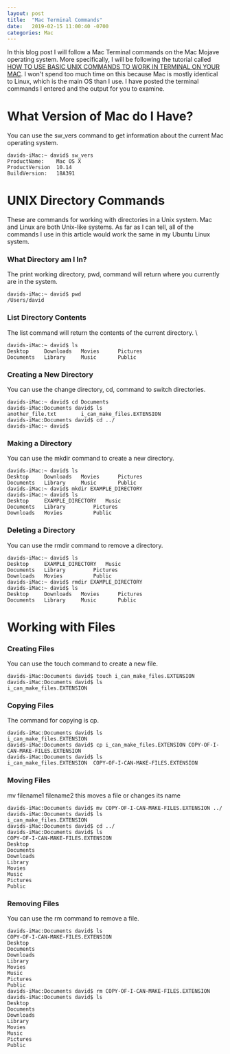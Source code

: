 ```yaml
---
layout: post
title:  "Mac Terminal Commands"
date:   2019-02-15 11:00:40 -0700
categories: Mac
---
```


In this blog post I will follow a Mac Terminal commands on the Mac Mojave operating system. More specifically, I will be following the tutorial called [HOW TO USE BASIC UNIX COMMANDS TO WORK IN TERMINAL ON YOUR MAC](https://www.dummies.com/computers/macs/mac-operating-systems/how-to-use-basic-unix-commands-to-work-in-terminal-on-your-mac/). I won't spend too much time on this because Mac is mostly identical to Linux, which is the main OS than I use. I have posted the terminal commands I entered and the output for you to examine. 

# What Version of Mac do I Have?
You can use the sw_vers command to get information about the current Mac operating system.
```console
davids-iMac:~ david$ sw_vers
ProductName:	Mac OS X
ProductVersion	10.14
BuildVersion:	18A391
```

# UNIX Directory Commands
These are commands for working with directories in a Unix system. Mac and Linux are both Unix-like systems. As far as I can tell, all of the commands I use in this article would work the same in my Ubuntu Linux system. 
### What Directory am I In?
The print working directory, pwd, command will return where you currently are in the system.
```console
davids-iMac:~ david$ pwd
/Users/david
```
### List Directory Contents
The list command will return the contents of the current directory. \
```console
davids-iMac:~ david$ ls
Desktop		Downloads	Movies		Pictures
Documents	Library		Music		Public
```
### Creating a New Directory
You can use the change directory, cd, command to switch directories. 
```console
davids-iMac:~ david$ cd Documents
davids-iMac:Documents david$ ls
another_file.txt		i_can_make_files.EXTENSION
davids-iMac:Documents david$ cd ../
davids-iMac:~ david$ 
```
### Making a Directory
You can use the mkdir command to create a new directory. 
```console
davids-iMac:~ david$ ls
Desktop		Downloads	Movies		Pictures
Documents	Library		Music		Public
davids-iMac:~ david$ mkdir EXAMPLE_DIRECTORY
davids-iMac:~ david$ ls
Desktop		EXAMPLE_DIRECTORY	Music	
Documents	Library			Pictures			
Downloads	Movies			Public
```
### Deleting a Directory
You can use the rmdir command to remove a directory. 
```console
davids-iMac:~ david$ ls
Desktop		EXAMPLE_DIRECTORY	Music	
Documents	Library			Pictures			
Downloads	Movies			Public
davids-iMac:~ david$ rmdir EXAMPLE_DIRECTORY
davids-iMac:~ david$ ls
Desktop		Downloads	Movies		Pictures
Documents	Library		Music		Public
```

# Working with Files
### Creating Files
You can use the touch command to create a new file. 
```console
davids-iMac:Documents david$ touch i_can_make_files.EXTENSION
davids-iMac:Documents david$ ls
i_can_make_files.EXTENSION
```
### Copying Files
The command for copying is cp.
```console
davids-iMac:Documents david$ ls
i_can_make_files.EXTENSION
davids-iMac:Documents david$ cp i_can_make_files.EXTENSION COPY-OF-I-CAN-MAKE-FILES.EXTENSION
davids-iMac:Documents david$ ls
i_can_make_files.EXTENSION	COPY-OF-I-CAN-MAKE-FILES.EXTENSION
```
### Moving Files
mv filename1 filename2 this moves a file or changes its name
```console
davids-iMac:Documents david$ mv COPY-OF-I-CAN-MAKE-FILES.EXTENSION ../
davids-iMac:Documents david$ ls
i_can_make_files.EXTENSION	
davids-iMac:Documents david$ cd ../
davids-iMac:Documents david$ ls
COPY-OF-I-CAN-MAKE-FILES.EXTENSION
Desktop
Documents
Downloads
Library
Movies
Music
Pictures
Public
```
### Removing Files
You can use the rm command to remove a file. 
```console
davids-iMac:Documents david$ ls
COPY-OF-I-CAN-MAKE-FILES.EXTENSION
Desktop
Documents
Downloads
Library
Movies
Music
Pictures
Public
davids-iMac:Documents david$ rm COPY-OF-I-CAN-MAKE-FILES.EXTENSION
davids-iMac:Documents david$ ls
Desktop
Documents
Downloads
Library
Movies
Music
Pictures
Public
```

